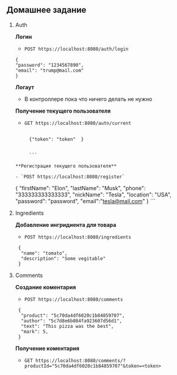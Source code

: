 ## Домашнее задание

1.  Auth

    **Логин**

    - `POST https://localhost:8080/auth/login`

    ```
    {
    "password": "1234567890",
    "email": "trump@mail.com"
    }
    ```

    **Логаут**

    - В контроллере пока что ничего делать не нужно

    **Получение текущего пользователя**

    - `GET https://localhost:8080/autn/current`


    ```

    	 {"token": "token"	}


    	 ```

    **Регистрация текущего пользователя**

    - `POST https://localhost:8080/register`

    ```
     {
    	"firstName": "Elon",
    	"lastName": "Musk",
    	"phone": "333333333333333",
    	"nickName": "Tesla",
    	"location": "USA",
    	"password": "password",
    	"email":"tesla@mail.com"
     }
    	 ```

2.  Ingredients

    **Добавление ингридиента для товара**

    - `POST https://localhost:8080/ingredients`

    ```
     {
      "name": "tomato",
      "description": "Some vegitable"
     }
    ```

3.  Comments

    **Создание коментария**

    - `POST https://localhost:8080/comments`

    ```
     {
      "product": "5c70da4df6020c1b84859707",
      "author": "5c7d8e6b084fa923607d56d1",
      "text": "This pizza was the best",
      "mark": 5,
     }
    ```

    **Получение коментария**

    - `GET https://localhost:8080/comments/?productId="5c70da4df6020c1b84859707"&token=<token>`
